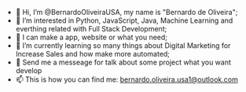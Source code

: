 - 👋 Hi, I’m @BernardoOliveiraUSA, my name is "Bernardo de Oliveira";
- 👀 I’m interested in Python, JavaScript, Java, Machine Learning and everthing related with Full Stack Development;
- 📱 I can make a app, website or what you need;
- 🌱 I’m currently learning so many things about Digital Marketing for Increase Sales and how make more automated;
- 💞️ Send me a messeage for talk about some project what you want develop
- 📫 This is how you can find me: bernardo.oliveira.usa1@outlook.com

